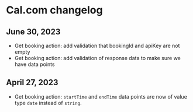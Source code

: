 # Cal.com changelog

## June 30, 2023

- Get booking action: add validation that bookingId and apiKey are not empty
- Get booking action: add validation of response data to make sure we have data points

## April 27, 2023

- Get booking action: `startTime` and `endTime` data points are now of value type `date` instead of `string`.
